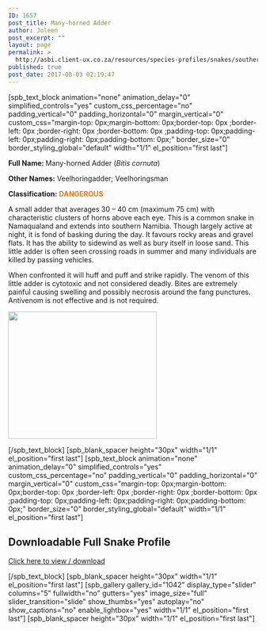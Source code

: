 ```yaml
---
ID: 1657
post_title: Many-horned Adder
author: Joleen
post_excerpt: ""
layout: page
permalink: >
  http://asbi.client-ux.co.za/resources/species-profiles/snakes/southern-africa/many-horned-adder/
published: true
post_date: 2017-08-03 02:19:47
---
```

[spb_text_block animation="none" animation_delay="0" simplified_controls="yes" custom_css_percentage="no" padding_vertical="0" padding_horizontal="0" margin_vertical="0" custom_css="margin-top: 0px;margin-bottom: 0px;border-top: 0px ;border-left: 0px ;border-right: 0px ;border-bottom: 0px ;padding-top: 0px;padding-left: 0px;padding-right: 0px;padding-bottom: 0px;" border_size="0" border_styling_global="default" width="1/1" el_position="first last"]

<strong>Full Name: </strong>Many-horned Adder (<em>Bitis cornuta</em>)

<strong>Other Names:</strong> Veelhoringadder; Veelhoringsman

<strong>Classification:</strong> <strong><span style="color: #f17710;">DANGEROUS</span></strong>

A small adder that averages 30 – 40 cm (maximum 75 cm) with characteristic clusters of horns above each eye. This is a common snake in Namaqualand and extends into southern Namibia. Though largely active at night, it is fond of basking during the day. It favours rocky areas and gravel flats. It has the ability to sidewind as well as bury itself in loose sand. This little adder is often seen crossing roads in summer and many individuals are killed by passing vehicles.

When confronted it will huff and puff and strike rapidly. The venom of this little adder is cytotoxic and not considered deadly. Bites are extremely painful causing swelling and possibly necrosis around the fang punctures. Antivenom is not effective and is not required.

<a href="http://asbi.client-ux.co.za/wp-content/uploads/2016/06/Many-horned_Adder_DIST_web.jpg"><img class="alignnone wp-image-888 size-medium" src="http://asbi.client-ux.co.za/wp-content/uploads/2016/06/Many-horned_Adder_DIST_web-300x257.jpg" width="300" height="257" /></a>

[/spb_text_block] [spb_blank_spacer height="30px" width="1/1" el_position="first last"] [spb_text_block animation="none" animation_delay="0" simplified_controls="yes" custom_css_percentage="no" padding_vertical="0" padding_horizontal="0" margin_vertical="0" custom_css="margin-top: 0px;margin-bottom: 0px;border-top: 0px ;border-left: 0px ;border-right: 0px ;border-bottom: 0px ;padding-top: 0px;padding-left: 0px;padding-right: 0px;padding-bottom: 0px;" border_size="0" border_styling_global="default" width="1/1" el_position="first last"]
<h2>Downloadable Full Snake Profile</h2>
<a href="http://asbi.client-ux.co.za/wp-content/uploads/2016/06/20170522_ASI_SP_Many-Horned_Adder_A4_DESKTOP.pdf" target="_blank">Click here to view / download</a>

[/spb_text_block] [spb_blank_spacer height="30px" width="1/1" el_position="first last"] [spb_gallery gallery_id="1042" display_type="slider" columns="5" fullwidth="no" gutters="yes" image_size="full" slider_transition="slide" show_thumbs="yes" autoplay="no" show_captions="no" enable_lightbox="yes" width="1/1" el_position="first last"] [spb_blank_spacer height="30px" width="1/1" el_position="first last"]